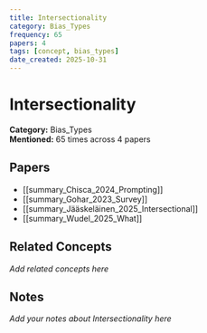 ```yaml
---
title: Intersectionality
category: Bias_Types
frequency: 65
papers: 4
tags: [concept, bias_types]
date_created: 2025-10-31
---
```


# Intersectionality

**Category:** Bias_Types  
**Mentioned:** 65 times across 4 papers

## Papers

- [[summary_Chisca_2024_Prompting]]
- [[summary_Gohar_2023_Survey]]
- [[summary_Jääskeläinen_2025_Intersectional]]
- [[summary_Wudel_2025_What]]

## Related Concepts

*Add related concepts here*

## Notes

*Add your notes about Intersectionality here*
